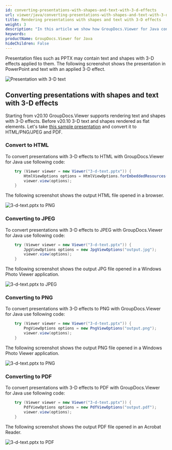 ```yaml
---
id: converting-presentations-with-shapes-and-text-with-3-d-effects
url: viewer/java/converting-presentations-with-shapes-and-text-with-3-d-effects
title: Rendering presentations with shapes and text with 3-D effects
weight: 3
description: "In this article we show how GroupDocs.Viewer for Java converts presentations with shapes and text that have 3-D effects."
keywords: 
productName: GroupDocs.Viewer for Java
hideChildren: False
---
```

Presentation files such as PPTX may contain text and shapes with 3-D effects applied to them. The following screenshot shows the presentation in PowerPoint and text with an applied 3-D effect.

![Presentation with 3-D text](/viewer/java/images/converting-presentations-with-shapes-and-text-with-3-d-effects/presentation-with-3-d-text.png)

## Converting presentations with shapes and text with 3-D effects

Starting from v20.10 GroupDocs.Viewer supports rendering text and shapes with 3-D effects. Before v20.10 3-D text and shapes rendered as flat elements. Let's take [this sample presentation](/viewer/java/sample-files/converting-presentations-with-shapes-and-text-with-3-d-effects/3-d-text.pptx) and convert it to HTML/PNG/JPEG and PDF.

### Convert to HTML

To convert presentations with 3-D effects to HTML with GroupDocs.Viewer for Java use following code:

```java
    try (Viewer viewer = new Viewer("3-d-text.pptx")) {
        HtmlViewOptions options = HtmlViewOptions.forEmbeddedResources("output.html");
        viewer.view(options);
    }
```

The following screenshot shows the output HTML file opened in a browser.

![3-d-text.pptx to PNG](/viewer/java/images/converting-presentations-with-shapes-and-text-with-3-d-effects/3-d-text-html.png)

### Converting to JPEG

To convert presentations with 3-D effects to JPEG with GroupDocs.Viewer for Java use following code:

```java
    try (Viewer viewer = new Viewer("3-d-text.pptx")) {
        JpgViewOptions options = new JpgViewOptions("output.jpg");
        viewer.view(options);
    }
```

The following screenshot shows the output JPG file opened in a Windows Photo Viewer application.

![3-d-text.pptx to JPEG](/viewer/java/images/converting-presentations-with-shapes-and-text-with-3-d-effects/3-d-text-jpeg.png)

### Converting to PNG

To convert presentations with 3-D effects to PNG with GroupDocs.Viewer for Java use following code:

```java
    try (Viewer viewer = new Viewer("3-d-text.pptx")) {
        PngViewOptions options = new PngViewOptions("output.png");
        viewer.view(options);
    }
```

The following screenshot shows the output PNG file opened in a Windows Photo Viewer application.

![3-d-text.pptx to PNG](/viewer/java/images/converting-presentations-with-shapes-and-text-with-3-d-effects/3-d-text-png.png)

### Converting to PDF

To convert presentations with 3-D effects to PDF with GroupDocs.Viewer for Java use following code:

```java
    try (Viewer viewer = new Viewer("3-d-text.pptx")) {
        PdfViewOptions options = new PdfViewOptions("output.pdf");
        viewer.view(options);
    }
```

The following screenshot shows the output PDF file opened in an Acrobat Reader.

![3-d-text.pptx to PDF](/viewer/java/images/converting-presentations-with-shapes-and-text-with-3-d-effects/3-d-text-pdf.png)
